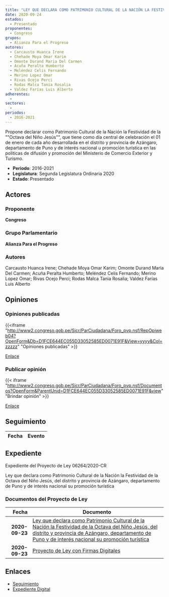 ```yaml
---
title: "LEY QUE DECLARA COMO PATRIMONIO CULTURAL DE LA NACIÓN LA FESTIVIDAD DE LA OCTAVA DEL NIÑO JESÚS, DEL DISTRITO Y PROVINCIA DE AZÁNGARO, DEPARTAMENTO DE PUNO Y DE INTERÉS NACIONAL SU PROMOCIÓN TURÍSTICA"
date: 2020-09-24
estados: 
  - Presentado
proponentes: 
  - Congreso
grupos: 
  - Alianza Para el Progreso
autores: 
  - Carcausto Huanca Irene
  - Chehade Moya Omar Karim
  - Omonte Durand Maria Del Carmen
  - Acuña Peralta Humberto
  - Meléndez Celis Fernando
  - Merino Lopez Omar
  - Rivas Ocejo Perci
  - Rodas Malca Tania Rosalia
  - Valdez Farías Luis Alberto
adherentes: 
  - 
sectores: 
  - 
periodos: 
  - 2016-2021
---
```


Propone declarar como Patrimonio Cultural de la Nación la Festividad de la ""Octava del Niño Jesús"", que tiene como día central de celebración el 01 de enero de cada año desarrollada en el distrito y provincia de Azángaro, departamento de Puno y de interés nacional u promoción turística en las politicas de difusión y promoción del Ministerio de Comercio Exterior y Turismo.

- **Periodo**: 2016-2021
- **Legislatura**: Segunda Legislatura Ordinaria 2020
- **Estado**: Presentado

## Actores

### Proponente

**Congreso**

### Grupo Parlamentario

**Alianza Para el Progreso**

### Autores

Carcausto Huanca Irene; Chehade Moya Omar Karim; Omonte Durand Maria Del Carmen; Acuña Peralta Humberto; Meléndez Celis Fernando; Merino Lopez Omar; Rivas Ocejo Perci; Rodas Malca Tania Rosalia; Valdez Farías Luis Alberto


## Opiniones

### Opiniones publicadas

{{<iframe "http://www2.congreso.gob.pe/Sicr/ParCiudadana/Foro_pvp.nsf/RepOpiweb04?OpenForm&Db=D1FCE644EC055D33052585ED0071E91F&View=yyyy&Col=zzzzz" "Opiniones publicadas" >}}

[Enlace](http://www2.congreso.gob.pe/Sicr/ParCiudadana/Foro_pvp.nsf/RepOpiweb04?OpenForm&Db=D1FCE644EC055D33052585ED0071E91F&View=yyyy&Col=zzzzz)
### Publicar opinión

{{< iframe "http://www2.congreso.gob.pe/Sicr/ParCiudadana/Foro_pvp.nsf/Documentos?OpenForm&ParentUnid=D1FCE644EC055D33052585ED0071E91F&view" "Brindar opinión" >}}

[Enlace](http://www2.congreso.gob.pe/Sicr/ParCiudadana/Foro_pvp.nsf/Documentos?OpenForm&ParentUnid=D1FCE644EC055D33052585ED0071E91F&view)

## Seguimiento

| Fecha | Evento |
|------:|--------|


## Expediente

Expediente del Proyecto de Ley 06264/2020-CR

Ley que declara como Patrimonio Cultural de la Nación la Festividad de la Octava del Niño Jesús, del distrito y provincia de Azángaro, departamento de Puno y de interés nacional su promoción turística


### Documentos del Proyecto de Ley

| Fecha | Documento |
|------:|--------|
| **2020-09-23** | [Ley que declara como Patrimonio Cultural de la Nación la Festividad de la Octava del Niño Jesús, del distrito y provincia de Azángaro, departamento de Puno y de interés nacional su promoción turística](http://www.leyes.congreso.gob.pe/Documentos/2016_2021/Proyectos_de_Ley_y_de_Resoluciones_Legislativas/PL06264-20200924.pdf) |
| **2020-09-23** | [Proyecto de Ley con Firmas Digitales](http://www.leyes.congreso.gob.pe/Documentos/2016_2021/Proyectos_de_Ley_y_de_Resoluciones_Legislativas/Proyectos_Firmas_digitales/PL06264.pdf) |

## Enlaces 

- [Seguimiento](http://www2.congreso.gob.pe/Sicr/TraDocEstProc/CLProLey2016.nsf/f7fff46988ca05b1052578e100829cc7/285d2743b28ee39e052585ed0076e9d3?OpenDocument)
- [Expediente Digital](http://www2.congreso.gob.pe/Sicr/TraDocEstProc/CLProLey2016.nsf/f7fff46988ca05b1052578e100829cc7/285d2743b28ee39e052585ed0076e9d3?OpenDocument&Click=05257FB7005EB655.eb71d0cf91d8294e05256cdf006b5706/$Body/0.1C6C)
